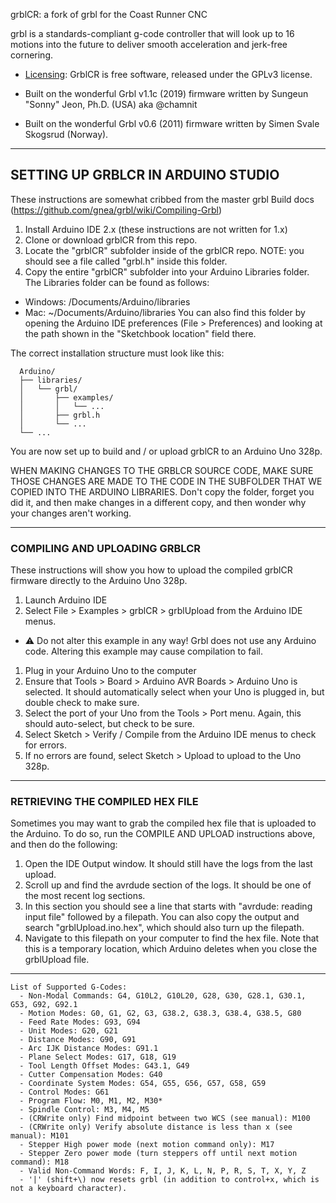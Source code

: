 grblCR: a fork of grbl for the Coast Runner CNC

grbl is a standards-compliant g-code controller that will look up to 16 motions into the future to deliver smooth acceleration and jerk-free cornering.

* [Licensing](https://github.com/gnea/grbl/wiki/Licensing): GrblCR is free software, released under the GPLv3 license.

* Built on the wonderful Grbl v1.1c (2019) firmware written by Sungeun "Sonny" Jeon, Ph.D. (USA) aka @chamnit

* Built on the wonderful Grbl v0.6 (2011) firmware written by Simen Svale Skogsrud (Norway).

***
## SETTING UP GRBLCR IN ARDUINO STUDIO

These instructions are somewhat cribbed from the master grbl Build docs (https://github.com/gnea/grbl/wiki/Compiling-Grbl)

1. Install Arduino IDE 2.x (these instructions are not written for 1.x) 
1. Clone or download grblCR from this repo.
1. Locate the "grblCR" subfolder inside of the grblCR repo. NOTE: you should see a file called "grbl.h" inside this folder.
1. Copy the entire "grblCR" subfolder into your Arduino Libraries folder. The Libraries folder can be found as follows:
  * Windows: <User>/Documents/Arduino/libraries
  * Mac: ~/Documents/Arduino/libraries
  You can also find this folder by opening the Arduino IDE preferences (File > Preferences) and looking at the path shown in the "Sketchbook location" field there.

  The correct installation structure must look like this:

  ```text
    Arduino/
    ├── libraries/
    │   └── grbl/
    │       ├── examples/
    │       │   └── ...
    │       ├── grbl.h
    │       └── ...
    └── ...
  ```

You are now set up to build and / or upload grblCR to an Arduino Uno 328p.

WHEN MAKING CHANGES TO THE GRBLCR SOURCE CODE, MAKE SURE THOSE CHANGES ARE MADE TO THE CODE IN THE SUBFOLDER THAT WE COPIED INTO THE ARDUINO LIBRARIES. Don't copy the folder, forget you did it, and then make changes in a different copy, and then wonder why your changes aren't working.

***

### COMPILING AND UPLOADING GRBLCR

These instructions will show you how to upload the compiled grblCR firmware directly to the Arduino Uno 328p.

1. Launch Arduino IDE
1. Select File > Examples > grblCR > grblUpload from the Arduino IDE menus.
  * ⚠ Do not alter this example in any way! Grbl does not use any Arduino code. Altering this example may cause compilation to fail.
1. Plug in your Arduino Uno to the computer
1. Ensure that Tools > Board > Arduino AVR Boards > Arduino Uno is selected. It should automatically select when your Uno is plugged in, but double check to make sure.
1. Select the port of your Uno from the Tools > Port menu. Again, this should auto-select, but check to be sure.
1. Select Sketch > Verify / Compile from the Arduino IDE menus to check for errors.
1. If no errors are found, select Sketch > Upload to upload to the Uno 328p.

***

### RETRIEVING THE COMPILED HEX FILE

Sometimes you may want to grab the compiled hex file that is uploaded to the Arduino.
To do so, run the COMPILE AND UPLOAD instructions above, and then do the following:

1. Open the IDE Output window. It should still have the logs from the last upload.
1. Scroll up and find the avrdude section of the logs. It should be one of the most recent log sections.
1. In this section you should see a line that starts with "avrdude: reading input file" followed by a filepath.
  You can also copy the output and search "grblUpload.ino.hex", which should also turn up the filepath.
1. Navigate to this filepath on your computer to find the hex file. Note that this is a temporary location, which Arduino deletes when you close the grblUpload file.

***

```
List of Supported G-Codes:
  - Non-Modal Commands: G4, G10L2, G10L20, G28, G30, G28.1, G30.1, G53, G92, G92.1
  - Motion Modes: G0, G1, G2, G3, G38.2, G38.3, G38.4, G38.5, G80
  - Feed Rate Modes: G93, G94
  - Unit Modes: G20, G21
  - Distance Modes: G90, G91
  - Arc IJK Distance Modes: G91.1
  - Plane Select Modes: G17, G18, G19
  - Tool Length Offset Modes: G43.1, G49
  - Cutter Compensation Modes: G40
  - Coordinate System Modes: G54, G55, G56, G57, G58, G59
  - Control Modes: G61
  - Program Flow: M0, M1, M2, M30*
  - Spindle Control: M3, M4, M5
  - (CRWrite only) Find midpoint between two WCS (see manual): M100
  - (CRWrite only) Verify absolute distance is less than x (see manual): M101
  - Stepper High power mode (next motion command only): M17
  - Stepper Zero power mode (turn steppers off until next motion command): M18
  - Valid Non-Command Words: F, I, J, K, L, N, P, R, S, T, X, Y, Z
  - '|' (shift+\) now resets grbl (in addition to control+x, which is not a keyboard character).
```

